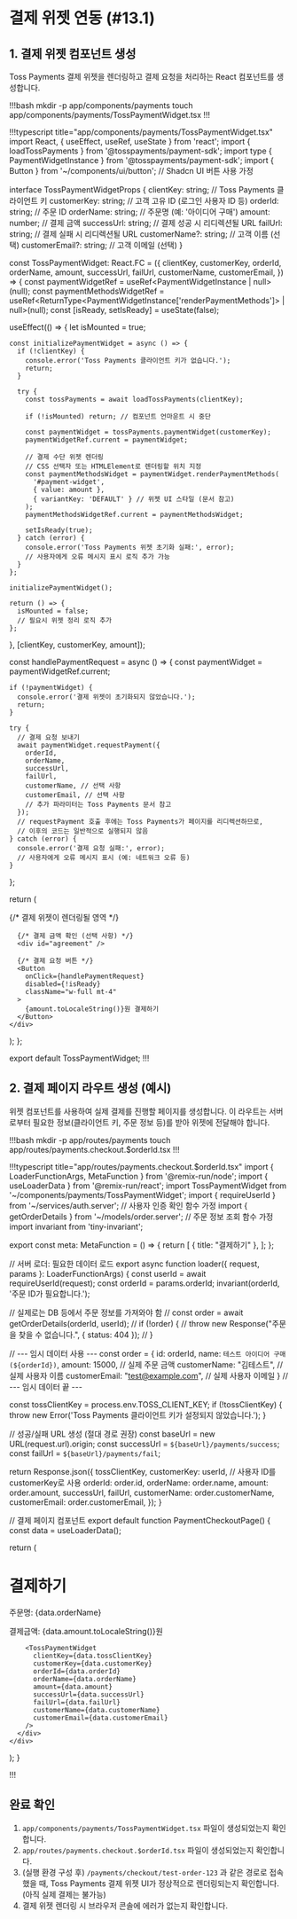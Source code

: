 # 결제 위젯 연동 (#13.1)

## 1. 결제 위젯 컴포넌트 생성

Toss Payments 결제 위젯을 렌더링하고 결제 요청을 처리하는 React 컴포넌트를 생성합니다.

!!!bash
mkdir -p app/components/payments
touch app/components/payments/TossPaymentWidget.tsx
!!!

!!!typescript title="app/components/payments/TossPaymentWidget.tsx"
import React, { useEffect, useRef, useState } from 'react';
import { loadTossPayments } from '@tosspayments/payment-sdk';
import type { PaymentWidgetInstance } from '@tosspayments/payment-sdk';
import { Button } from '~/components/ui/button'; // Shadcn UI 버튼 사용 가정

interface TossPaymentWidgetProps {
  clientKey: string; // Toss Payments 클라이언트 키
  customerKey: string; // 고객 고유 ID (로그인 사용자 ID 등)
  orderId: string; // 주문 ID
  orderName: string; // 주문명 (예: '아이디어 구매')
  amount: number; // 결제 금액
  successUrl: string; // 결제 성공 시 리디렉션될 URL
  failUrl: string; // 결제 실패 시 리디렉션될 URL
  customerName?: string; // 고객 이름 (선택)
  customerEmail?: string; // 고객 이메일 (선택)
}

const TossPaymentWidget: React.FC<TossPaymentWidgetProps> = ({
  clientKey,
  customerKey,
  orderId,
  orderName,
  amount,
  successUrl,
  failUrl,
  customerName,
  customerEmail,
}) => {
  const paymentWidgetRef = useRef<PaymentWidgetInstance | null>(null);
  const paymentMethodsWidgetRef = useRef<ReturnType<PaymentWidgetInstance['renderPaymentMethods']> | null>(null);
  const [isReady, setIsReady] = useState(false);

  useEffect(() => {
    let isMounted = true;

    const initializePaymentWidget = async () => {
      if (!clientKey) {
        console.error('Toss Payments 클라이언트 키가 없습니다.');
        return;
      }

      try {
        const tossPayments = await loadTossPayments(clientKey);
        
        if (!isMounted) return; // 컴포넌트 언마운트 시 중단

        const paymentWidget = tossPayments.paymentWidget(customerKey);
        paymentWidgetRef.current = paymentWidget;

        // 결제 수단 위젯 렌더링
        // CSS 선택자 또는 HTMLElement로 렌더링할 위치 지정
        const paymentMethodsWidget = paymentWidget.renderPaymentMethods(
          '#payment-widget', 
          { value: amount },
          { variantKey: 'DEFAULT' } // 위젯 UI 스타일 (문서 참고)
        );
        paymentMethodsWidgetRef.current = paymentMethodsWidget;
        
        setIsReady(true);
      } catch (error) {
        console.error('Toss Payments 위젯 초기화 실패:', error);
        // 사용자에게 오류 메시지 표시 로직 추가 가능
      }
    };

    initializePaymentWidget();

    return () => {
      isMounted = false;
      // 필요시 위젯 정리 로직 추가
    };
  }, [clientKey, customerKey, amount]);

  const handlePaymentRequest = async () => {
    const paymentWidget = paymentWidgetRef.current;

    if (!paymentWidget) {
      console.error('결제 위젯이 초기화되지 않았습니다.');
      return;
    }

    try {
      // 결제 요청 보내기
      await paymentWidget.requestPayment({
        orderId,
        orderName,
        successUrl,
        failUrl,
        customerName, // 선택 사항
        customerEmail, // 선택 사항
        // 추가 파라미터는 Toss Payments 문서 참고
      });
      // requestPayment 호출 후에는 Toss Payments가 페이지를 리디렉션하므로,
      // 이후의 코드는 일반적으로 실행되지 않음
    } catch (error) {
      console.error('결제 요청 실패:', error);
      // 사용자에게 오류 메시지 표시 (예: 네트워크 오류 등)
    }
  };

  return (
    <div>
      {/* 결제 위젯이 렌더링될 영역 */}
      <div id="payment-widget" />
      
      {/* 결제 금액 확인 (선택 사항) */}
      <div id="agreement" /> 

      {/* 결제 요청 버튼 */}  
      <Button 
        onClick={handlePaymentRequest} 
        disabled={!isReady}
        className="w-full mt-4"
      >
        {amount.toLocaleString()}원 결제하기
      </Button>
    </div>
  );
};

export default TossPaymentWidget;
!!!

## 2. 결제 페이지 라우트 생성 (예시)

위젯 컴포넌트를 사용하여 실제 결제를 진행할 페이지를 생성합니다. 이 라우트는 서버로부터 필요한 정보(클라이언트 키, 주문 정보 등)를 받아 위젯에 전달해야 합니다.

!!!bash
mkdir -p app/routes/payments
touch app/routes/payments.checkout.$orderId.tsx
!!!

!!!typescript title="app/routes/payments.checkout.$orderId.tsx"
import { LoaderFunctionArgs, MetaFunction } from '@remix-run/node';
import { useLoaderData } from '@remix-run/react';
import TossPaymentWidget from '~/components/payments/TossPaymentWidget';
import { requireUserId } from '~/services/auth.server'; // 사용자 인증 확인 함수 가정
import { getOrderDetails } from '~/models/order.server'; // 주문 정보 조회 함수 가정
import invariant from 'tiny-invariant';

export const meta: MetaFunction = () => {
  return [
    { title: "결제하기" },
  ];
};

// 서버 로더: 필요한 데이터 로드
export async function loader({ request, params }: LoaderFunctionArgs) {
  const userId = await requireUserId(request);
  const orderId = params.orderId;
  invariant(orderId, '주문 ID가 필요합니다.');

  // 실제로는 DB 등에서 주문 정보를 가져와야 함
  // const order = await getOrderDetails(orderId, userId);
  // if (!order) {
  //   throw new Response("주문을 찾을 수 없습니다.", { status: 404 });
  // }

  // --- 임시 데이터 사용 ---
  const order = {
      id: orderId,
      name: `테스트 아이디어 구매 (${orderId})`,
      amount: 15000, // 실제 주문 금액
      customerName: "김테스트", // 실제 사용자 이름
      customerEmail: "test@example.com", // 실제 사용자 이메일
  }
  // --- 임시 데이터 끝 ---

  const tossClientKey = process.env.TOSS_CLIENT_KEY;
  if (!tossClientKey) {
    throw new Error('Toss Payments 클라이언트 키가 설정되지 않았습니다.');
  }

  // 성공/실패 URL 생성 (절대 경로 권장)
  const baseUrl = new URL(request.url).origin;
  const successUrl = `${baseUrl}/payments/success`;
  const failUrl = `${baseUrl}/payments/fail`;

  return Response.json({ 
    tossClientKey, 
    customerKey: userId, // 사용자 ID를 customerKey로 사용
    orderId: order.id,
    orderName: order.name,
    amount: order.amount,
    successUrl,
    failUrl,
    customerName: order.customerName,
    customerEmail: order.customerEmail,
  });
}

// 결제 페이지 컴포넌트
export default function PaymentCheckoutPage() {
  const data = useLoaderData<typeof loader>();

  return (
    <div className="container mx-auto p-4 max-w-md">
      <h1 className="text-2xl font-bold mb-4">결제하기</h1>
      <div className="bg-card p-6 rounded-lg shadow-md">
        <p className="mb-2">주문명: {data.orderName}</p>
        <p className="mb-4 font-semibold">결제금액: {data.amount.toLocaleString()}원</p>
        
        <TossPaymentWidget
          clientKey={data.tossClientKey}
          customerKey={data.customerKey}
          orderId={data.orderId}
          orderName={data.orderName}
          amount={data.amount}
          successUrl={data.successUrl}
          failUrl={data.failUrl}
          customerName={data.customerName}
          customerEmail={data.customerEmail}
        />
      </div>
    </div>
  );
}

!!!

## 완료 확인

1.  `app/components/payments/TossPaymentWidget.tsx` 파일이 생성되었는지 확인합니다.
2.  `app/routes/payments.checkout.$orderId.tsx` 파일이 생성되었는지 확인합니다.
3.  (실행 환경 구성 후) `/payments/checkout/test-order-123` 과 같은 경로로 접속했을 때, Toss Payments 결제 위젯 UI가 정상적으로 렌더링되는지 확인합니다. (아직 실제 결제는 불가능)
4.  결제 위젯 렌더링 시 브라우저 콘솔에 에러가 없는지 확인합니다. 